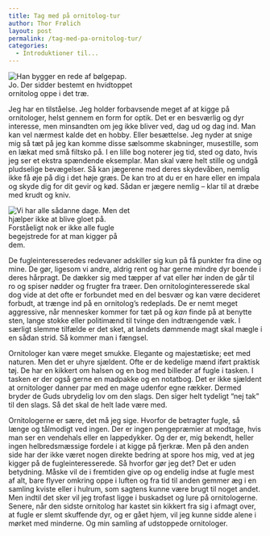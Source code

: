 ```yaml
---
title: Tag med på ornitolog-tur
author: Thor Frølich
layout: post
permalink: /tag-med-pa-ornitolog-tur/
categories:
  - Introduktioner til...
---
```

<div class="bitImage bitRight" style="width: 250px">
  <img src="http://www.abekat.net/images/ornitolog_01.jpg" alt="Han bygger en rede af bølgepap." /><br /> Jo. Der sidder bestemt en hvidtoppet ornitolog oppe i det træ.
</div>

Jeg har en tilståelse. Jeg holder forbavsende meget af at kigge på ornitologer, helst gennem en form for optik. Det er en besværlig og dyr interesse, men minsandten om jeg ikke bliver ved, dag ud og dag ind. Man kan vel nærmest kalde det en hobby. Eller besættelse. Jeg nyder at snige mig så tæt på jeg kan komme disse sælsomme skabninger, musestille, som en lækat med små filtsko på. I en lille bog noterer jeg tid, sted og dato, hvis jeg ser et ekstra spændende eksemplar. Man skal være helt stille og undgå pludselige bevægelser. Så kan jægerene med deres skydevåben, nemlig ikke få øje på dig i det høje græs. De kan tro at du er en hare eller en impala og skyde dig for dit gevir og kød. Sådan er jægere nemlig – klar til at dræbe med krudt og kniv.

<div class="bitImage bitLeft" style="width: 248px">
  <img src="http://www.abekat.net/images/fugl_01.jpg" alt="Vi har alle sådanne dage. Men det hjælper ikke at blive gloet på." /><br /> Forståeligt nok er ikke alle fugle begejstrede for at man kigger på dem.
</div>

De fugleinteresseredes redevaner adskiller sig kun på få punkter fra dine og mine. De gør, ligesom vi andre, aldrig rent og har gerne mindre dyr boende i deres hårpragt. De dækker sig med tæpper af vat eller hør inden de går til ro og spiser nødder og frugter fra træer. Den ornitologinteresserede skal dog vide at det ofte er forbundet med en del besvær og kan være decideret forbudt, at trænge ind på en ornitolog’s redeplads. De er nemt meget aggressive, når mennesker kommer for tæt på og *kan* finde på at benytte sten, lange stokke eller politimænd til tvinge den indtrængende væk. I særligt slemme tilfælde er det sket, at landets dømmende magt skal mægle i en sådan strid. Så kommer man i fængsel.

Ornitologer kan være meget smukke. Elegante og majestætiske; eet med naturen. Men det er uhyre sjældent. Ofte er de kedelige mænd iført praktisk tøj. De har en kikkert om halsen og en bog med billeder af fugle i tasken. I tasken er der også gerne en madpakke og en notatbog. Det er ikke sjældent at ornitologer danner par med en mage udenfor egne rækker. Dermed bryder de Guds ubrydelig lov om den slags. Den siger helt tydeligt “nej tak” til den slags. Så det skal de helt lade være med.

Ornitologerne er sære, det må jeg sige. Hvorfor de betragter fugle, så længe og tålmodigt ved ingen. Der er ingen pengepræmier at modtage, hvis man ser en vendehals eller en lappedykker. Og der er, mig bekendt, heller ingen helbredsmæssige fordele i at kigge på fjerkræ. Men på den anden side har der ikke været nogen direkte bedring at spore hos mig, ved at jeg kigger på de fugleinteresserede. Så hvorfor gør jeg det? Det er uden betydning. Måske vil de i fremtiden give op og endelig indse at fugle mest af alt, bare flyver omkring oppe i luften og fra tid til anden gemmer æg i en samling kviste eller i hulrum, som sagtens kunne være brugt til noget andet. Men indtil det sker vil jeg trofast ligge i buskadset og lure på ornitologerne. Senere, når den sidste ornitolog har kastet sin kikkert fra sig i afmagt over, at fugle er slemt skuffende dyr, og er gået hjem, vil jeg kunne sidde alene i mørket med minderne. Og min samling af udstoppede ornitologer.